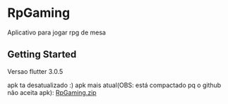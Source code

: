 # RpGaming

Aplicativo para jogar rpg de mesa

## Getting Started

Versao flutter 3.0.5

apk ta desatualizado :)
apk mais atual(OBS: está compactado pq o github não aceita apk): 
[RpGaming.zip](https://github.com/GuilhermeZety/RpGaming/files/9230342/RpGaming.zip)
